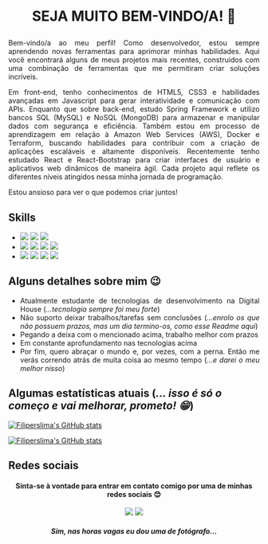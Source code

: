 ###

<!--
**filiperslima/filiperslima** is a ✨ _special_ ✨ repository because its `README.md` (this file) appears on your GitHub profile.

Here are some ideas to get you started:

- 🔭 I’m currently working on ...
- 🌱 I’m currently learning ...
- 👯 I’m looking to collaborate on ...
- 🤔 I’m looking for help with ...
- 💬 Ask me about ...
- 📫 How to reach me: ...
- 😄 Pronouns: ...
- ⚡ Fun fact: ...
-->
# <p align="center">SEJA MUITO BEM-VINDO/A! 👋 <i class="devicon-linkedin-plain-wordmark colored"></i></p>
<p align="justify"> Bem-vindo/a ao meu perfil! Como desenvolvedor, estou sempre aprendendo novas ferramentas para aprimorar minhas habilidades. Aqui você encontrará alguns de meus projetos mais recentes, construídos com uma combinação de ferramentas que me permitiram criar soluções incríveis.</p>

<p align="justify">Em front-end, tenho conhecimentos de HTML5, CSS3 e habilidades avançadas em Javascript para gerar interatividade e comunicação com APIs. Enquanto que sobre back-end, estudo Spring Framework e utilizo bancos SQL (MySQL) e NoSQL (MongoDB) para armazenar e manipular dados com segurança e eficiência. Também estou em processo de aprendizagem em relação à Amazon Web Services (AWS), Docker e Terraform, buscando habilidades para contribuir com a criação de aplicações escaláveis e altamente disponíveis. Recentemente tenho estudado React e React-Bootstrap para criar interfaces de usuário e aplicativos web dinâmicos de maneira ágil. Cada projeto aqui reflete os diferentes níveis atingidos nessa minha jornada de programação. </p>

<p>Estou ansioso para ver o que podemos criar juntos!</p>

## Skills
<ul>
<li>
<img src="https://img.shields.io/badge/JavaScript-323330?style=for-the-badge&logo=javascript&logoColor=F7DF1E" />
<img src="https://img.shields.io/badge/HTML5-E34F26?style=for-the-badge&logo=html5&logoColor=white"/>
<img src="https://img.shields.io/badge/CSS3-1572B6?style=for-the-badge&logo=css3&logoColor=white"/>
</li>
<li>
<img src="https://img.shields.io/badge/React-20232A?style=for-the-badge&logo=react&logoColor=61DAFB" />
<img src="https://img.shields.io/badge/Bootstrap-563D7C?style=for-the-badge&logo=bootstrap&logoColor=white" />
<img src="https://img.shields.io/badge/MySQL-005C84?style=for-the-badge&logo=mysql&logoColor=white"/>
<img src="https://img.shields.io/badge/MongoDB-4EA94B?style=for-the-badge&logo=mongodb&logoColor=white"/>
</li>
<li>
<img src="https://img.shields.io/badge/Amazon_AWS-FF9900?style=for-the-badge&logo=amazonaws&logoColor=white" />
<img src="https://img.shields.io/badge/Terraform-7B42BC?style=for-the-badge&logo=terraform&logoColor=white"/>
<img src="https://img.shields.io/badge/Docker-2CA5E0?style=for-the-badge&logo=docker&logoColor=white"/>
<img src="https://img.shields.io/badge/Spring-6DB33F?style=for-the-badge&logo=spring&logoColor=white"/>
</li>
</ul>

## Alguns detalhes sobre mim 😉


<ul align="justify" >
 <li>Atualmente estudante de tecnologias de desenvolvimento na Digital House (<i>...tecnologia sempre foi meu forte</i>)</li>
 <li>Não suporto deixar trabalhos/tarefas sem conclusões (<i>...enrolo os que não possuem prazos, mas um dia termino-os, como esse Readme aqui</i>)</li>
 <li>Pegando a deixa com o mencionado acima, trabalho melhor com prazos</li>
 <li>Em constante aprofundamento nas tecnologias acima</li>
 <li>Por fim, quero abraçar o mundo e, por vezes, com a perna. Então me verás correndo atrás de muita coisa ao mesmo tempo (<i>...e darei o meu melhor nisso</i>)</li>
</ul>

## Algumas estatísticas atuais (<i size="5px">... isso é só o começo e vai melhorar, prometo! 😁</i>)

[![Filiperslima's GitHub stats](https://github-readme-stats.vercel.app/api?username=filiperslima)](https://github.com/filiperslima/github-readme-stats)


[![Filiperslima's GitHub stats](https://github-profile-summary-cards.vercel.app/api/cards/profile-details?username=filiperslima)](https://github.com/filiperslima/github-readme-stats)
 
## Redes sociais
<h4 align="center">Sinta-se à vontade para entrar em contato comigo por uma de minhas redes sociais 😊</h4>
<div align="center">
<a href="https://www.linkedin.com/in/filipe-rodrigues-7433a01b9/" target="_blank"><img src="https://img.shields.io/badge/LinkedIn-0077B5?style=for-the-badge&logo=linkedin&logoColor=white"></a>
<a href="https://www.instagram.com/filiperslima/" target="_blank"><img src="https://img.shields.io/badge/Instagram-E4405F?style=for-the-badge&logo=instagram&logoColor=white"></a>
 <h5 font-size="2px">Sim, nas horas vagas eu dou uma de fotógrafo...</h5>
</div>





